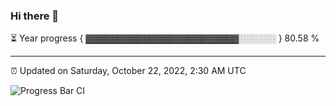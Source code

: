 ### Hi there 👋

⏳ Year progress { ▓▓▓▓▓▓▓▓▓▓▓▓▓▓▓▓▓▓▓▓▓▓▓▓░░░░░░ } 80.58 %

---

⏰ Updated on Saturday, October 22, 2022, 2:30 AM UTC

![Progress Bar CI](https://github.com/arthurbuhl/arthurbuhl/workflows/Progress%20Bar%20CI/badge.svg)
